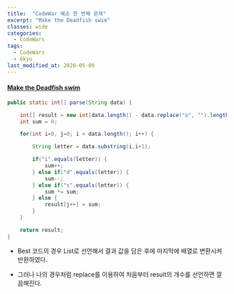 ```yaml
---
title:  "CodeWar 예순 한 번째 문제"
excerpt: "Make the Deadfish swim"
classes: wide
categories:
  - CodeWars
tags:
  - CodeWars
  - 6kyu
last_modified_at: 2020-05-09
---
```


#### [Make the Deadfish swim](https://www.codewars.com/kata/51e0007c1f9378fa810002a9)

```java
public static int[] parse(String data) {

    int[] result = new int[data.length() - data.replace("o", "").length()];
    int sum = 0;

    for(int i=0, j=0; i < data.length(); i++) {

        String letter = data.substring(i,i+1);

        if("i".equals(letter)) {
            sum++;
        } else if("d".equals(letter)) {
            sum--;
        } else if("s".equals(letter)) {
            sum *= sum;
        } else {
            result[j++] = sum;
        }
    }

    return result;
}
```

* Best 코드의 경우 List로 선언해서 결과 값을 담은 후에 마지막에 배열로 변환시켜 반환하였다.

* 그러나 나의 경우처럼 replace를 이용하여 처음부터 result의 개수를 선언하면 깔끔해진다.

  
